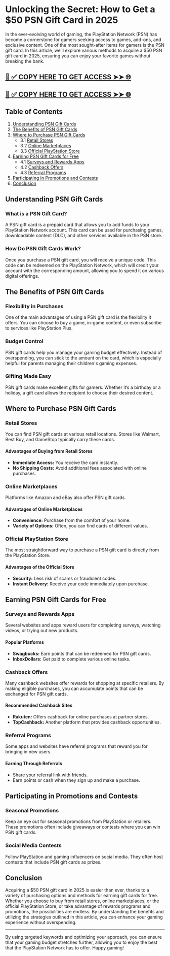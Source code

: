 # Unlocking the Secret: How to Get a $50 PSN Gift Card in 2025

In the ever-evolving world of gaming, the PlayStation Network (PSN) has become a cornerstone for gamers seeking access to games, add-ons, and exclusive content. One of the most sought-after items for gamers is the PSN gift card. In this article, we’ll explore various methods to acquire a $50 PSN gift card in 2025, ensuring you can enjoy your favorite games without breaking the bank.

[📌 ✅ COPY HERE TO GET ACCESS ➤➤ 🌐](https://todaylink.site/freegiftcard)
--
[📌 ✅ COPY HERE TO GET ACCESS ➤➤ 🌐](https://todaylink.site/freegiftcard)
--

## Table of Contents

1. [Understanding PSN Gift Cards](#understanding-psn-gift-cards)
2. [The Benefits of PSN Gift Cards](#the-benefits-of-psn-gift-cards)
3. [Where to Purchase PSN Gift Cards](#where-to-purchase-psn-gift-cards)
   - 3.1 [Retail Stores](#retail-stores)
   - 3.2 [Online Marketplaces](#online-marketplaces)
   - 3.3 [Official PlayStation Store](#official-playstation-store)
4. [Earning PSN Gift Cards for Free](#earning-psn-gift-cards-for-free)
   - 4.1 [Surveys and Rewards Apps](#surveys-and-rewards-apps)
   - 4.2 [Cashback Offers](#cashback-offers)
   - 4.3 [Referral Programs](#referral-programs)
5. [Participating in Promotions and Contests](#participating-in-promotions-and-contests)
6. [Conclusion](#conclusion)

## Understanding PSN Gift Cards

### What is a PSN Gift Card?

A PSN gift card is a prepaid card that allows you to add funds to your PlayStation Network account. This card can be used for purchasing games, downloadable content (DLC), and other services available in the PSN store.

### How Do PSN Gift Cards Work?

Once you purchase a PSN gift card, you will receive a unique code. This code can be redeemed on the PlayStation Network, which will credit your account with the corresponding amount, allowing you to spend it on various digital offerings.

## The Benefits of PSN Gift Cards

### Flexibility in Purchases

One of the main advantages of using a PSN gift card is the flexibility it offers. You can choose to buy a game, in-game content, or even subscribe to services like PlayStation Plus. 

### Budget Control

PSN gift cards help you manage your gaming budget effectively. Instead of overspending, you can stick to the amount on the card, which is especially helpful for parents managing their children's gaming expenses.

### Gifting Made Easy

PSN gift cards make excellent gifts for gamers. Whether it’s a birthday or a holiday, a gift card allows the recipient to choose their desired content.

## Where to Purchase PSN Gift Cards

### Retail Stores

You can find PSN gift cards at various retail locations. Stores like Walmart, Best Buy, and GameStop typically carry these cards. 

#### Advantages of Buying from Retail Stores

- **Immediate Access:** You receive the card instantly.
- **No Shipping Costs:** Avoid additional fees associated with online purchases.

### Online Marketplaces

Platforms like Amazon and eBay also offer PSN gift cards. 

#### Advantages of Online Marketplaces

- **Convenience:** Purchase from the comfort of your home.
- **Variety of Options:** Often, you can find cards of different values.

### Official PlayStation Store

The most straightforward way to purchase a PSN gift card is directly from the PlayStation Store. 

#### Advantages of the Official Store

- **Security:** Less risk of scams or fraudulent codes.
- **Instant Delivery:** Receive your code immediately upon purchase.

## Earning PSN Gift Cards for Free

### Surveys and Rewards Apps

Several websites and apps reward users for completing surveys, watching videos, or trying out new products. 

#### Popular Platforms

- **Swagbucks:** Earn points that can be redeemed for PSN gift cards.
- **InboxDollars:** Get paid to complete various online tasks.

### Cashback Offers

Many cashback websites offer rewards for shopping at specific retailers. By making eligible purchases, you can accumulate points that can be exchanged for PSN gift cards.

#### Recommended Cashback Sites

- **Rakuten:** Offers cashback for online purchases at partner stores.
- **TopCashback:** Another platform that provides cashback opportunities.

### Referral Programs

Some apps and websites have referral programs that reward you for bringing in new users.

#### Earning Through Referrals

- Share your referral link with friends.
- Earn points or cash when they sign up and make a purchase.

## Participating in Promotions and Contests

### Seasonal Promotions

Keep an eye out for seasonal promotions from PlayStation or retailers. These promotions often include giveaways or contests where you can win PSN gift cards.

### Social Media Contests

Follow PlayStation and gaming influencers on social media. They often host contests that include PSN gift cards as prizes.

## Conclusion

Acquiring a $50 PSN gift card in 2025 is easier than ever, thanks to a variety of purchasing options and methods for earning gift cards for free. Whether you choose to buy from retail stores, online marketplaces, or the official PlayStation Store, or take advantage of rewards programs and promotions, the possibilities are endless. By understanding the benefits and utilizing the strategies outlined in this article, you can enhance your gaming experience without overspending.

---

By using targeted keywords and optimizing your approach, you can ensure that your gaming budget stretches further, allowing you to enjoy the best that the PlayStation Network has to offer. Happy gaming!
